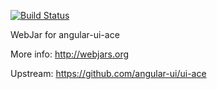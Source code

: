 [![Build Status](https://travis-ci.org/adericbourg/webjars-angular-ui-ace.svg?branch=master)](https://travis-ci.org/adericbourg/webjars-angular-ui-ace)

WebJar for angular-ui-ace

More info: http://webjars.org

Upstream: https://github.com/angular-ui/ui-ace

